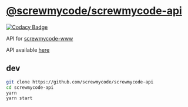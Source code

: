 # [@screwmycode/screwmycode-api](https://github.com/screwmycode/screwmycode-api)

[![Codacy Badge](https://app.codacy.com/project/badge/Grade/3df62fb1146c4c99b517413cbb61e869)](https://www.codacy.com/gh/screwmycode/screwmycode-api?utm_source=github.com&amp;utm_medium=referral&amp;utm_content=screwmycode/screwmycode-api&amp;utm_campaign=Badge_Grade)

API for [screwmycode-www](https://github.com/screwmycode/screwmycode-www)

API available [here](https://api.screwmycode.in)

## dev

```bash
git clone https://github.com/screwmycode/screwmycode-api
cd screwmycode-api
yarn
yarn start
```
